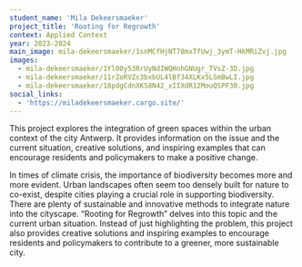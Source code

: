 ```yaml
---
student_name: 'Mila Dekeersmaeker'
project_title: 'Rooting for Regrowth'
context: Applied Context
year: 2023-2024
main_image: mila-dekeersmaeker/1snMCfHjNT78mxTfUwj_3ymT-HkMRiZvj.jpg
images:
  - mila-dekeersmaeker/1Yl00y53RrUyNdIWQHnhGNUgr_TVsZ-3D.jpg
  - mila-dekeersmaeker/11rZoRVZc3bxbUL4lBf34XLKx5LSmBwLI.jpg
  - mila-dekeersmaeker/18pdgCdnXKS8N42_xIIXdR12MouQSPF30.jpg
social_links:
  - 'https://miladekeersmaeker.cargo.site/'
---
```


This project explores the integration of green spaces within the urban context of the city Antwerp. It provides information on the issue and the current situation, creative solutions, and inspiring examples that can encourage residents and policymakers to make a positive change.

In times of climate crisis, the importance of biodiversity becomes more and more evident.
Urban landscapes often seem too densely built for nature to co-exist, despite cities playing a crucial role in supporting biodiversity. There are plenty of sustainable and innovative methods to integrate nature into the cityscape.
“Rooting for Regrowth” delves into this topic and the current urban situation. Instead of just highlighting the problem, this project also provides creative solutions and inspiring examples to encourage residents and policymakers to contribute to a greener, more sustainable city.
